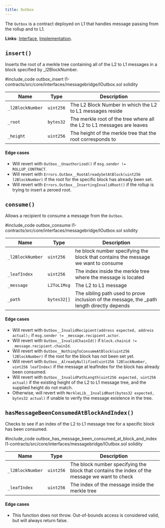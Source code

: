 ```yaml
---
title: Outbox
---
```


The `Outbox` is a contract deployed on L1 that handles message passing from the rollup and to L1.

**Links**: [Interface](https://github.com/AztecProtocol/aztec-packages/blob/master/l1-contracts/src/core/interfaces/messagebridge/IOutbox.sol), [Implementation](https://github.com/AztecProtocol/aztec-packages/blob/master/l1-contracts/src/core/messagebridge/Outbox.sol).

## `insert()`

Inserts the root of a merkle tree containing all of the L2 to L1 messages in a block specified by _l2BlockNumber.

#include_code outbox_insert l1-contracts/src/core/interfaces/messagebridge/IOutbox.sol solidity


| Name           | Type    | Description |
| -------------- | ------- | ----------- |
| `_l2BlockNumber` | `uint256` | The L2 Block Number in which the L2 to L1 messages reside |
| `_root` | `bytes32` | The merkle root of the tree where all the L2 to L1 messages are leaves |
| `_height` | `uint256` | The height of the merkle tree that the root corresponds to |

#### Edge cases

- Will revert with `Outbox__Unauthorized()` if `msg.sender != ROLLUP_CONTRACT`. 
- Will revert with `Errors.Outbox__RootAlreadySetAtBlock(uint256 l2BlockNumber)` if the root for the specific block has already been set.
- Will revert with `Errors.Outbox__InsertingInvalidRoot()` if the rollup is trying to insert a zeroed root.

## `consume()`

Allows a recipient to consume a message from the `Outbox`.

#include_code outbox_consume l1-contracts/src/core/interfaces/messagebridge/IOutbox.sol solidity


| Name           | Type        | Description |
| -------------- | -------     | ----------- |
| `_l2BlockNumber`     | `uint256` | he block number specifying the block that contains the message we want to consume |
| `_leafIndex`     | `uint256` | The index inside the merkle tree where the message is located |
| `_message`     | `L2ToL1Msg` | The L2 to L1 message |
| `_path`     | `bytes32[]` | The sibling path used to prove inclusion of the message, the _path length directly depends |

#### Edge cases

- Will revert with `Outbox__InvalidRecipient(address expected, address actual);` if `msg.sender != _message.recipient.actor`. 
- Will revert with `Outbox__InvalidChainId()` if `block.chainid != _message.recipient.chainId`.
- Will revert with `Outbox__NothingToConsumeAtBlock(uint256 l2BlockNumber)` if the root for the block has not been set yet.
- Will revert with `Outbox__AlreadyNullified(uint256 l2BlockNumber, uint256 leafIndex)` if the message at leafIndex for the block has already been consumed.
- Will revert with `Outbox__InvalidPathLength(uint256 expected, uint256 actual)` if the existing height of the L2 to L1 message tree, and the supplied height do not match.
- Otherwise, will revert with `MerkleLib__InvalidRoot(bytes32 expected, bytes32 actual)` if unable to verify the message existence in the tree.


## `hasMessageBeenConsumedAtBlockAndIndex()`

Checks to see if an index of the L2 to L1 message tree for a specific block has been consumed.

#include_code outbox_has_message_been_consumed_at_block_and_index l1-contracts/src/core/interfaces/messagebridge/IOutbox.sol solidity


| Name           | Type        | Description |
| -------------- | -------     | ----------- |
| `_l2BlockNumber`     | `uint256` | The block number specifying the block that contains the index of the message we want to check |
| `_leafIndex`     | `uint256` | The index of the message inside the merkle tree |

#### Edge cases

- This function does not throw. Out-of-bounds access is considered valid, but will always return false.
